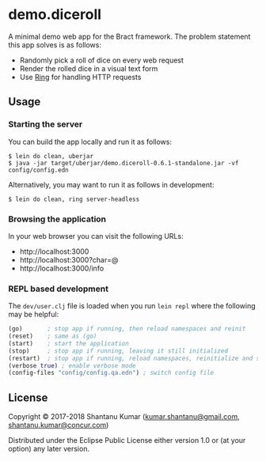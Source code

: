# demo.diceroll

A minimal demo web app for the Bract framework. The problem statement this app solves is as follows:

- Randomly pick a roll of dice on every web request
- Render the rolled dice in a visual text form
- Use [Ring](https://github.com/ring-clojure) for handling HTTP requests


## Usage

### Starting the server

You can build the app locally and run it as follows:

```shell
$ lein do clean, uberjar
$ java -jar target/uberjar/demo.diceroll-0.6.1-standalone.jar -vf config/config.edn
```

Alternatively, you may want to run it as follows in development:

```shell
$ lein do clean, ring server-headless
```


### Browsing the application

In your web browser you can visit the following URLs:

- http://localhost:3000
- http://localhost:3000?char=@
- http://localhost:3000/info


### REPL based development

The `dev/user.clj` file is loaded when you run `lein repl` where the following may be helpful:

```clojure
(go)       ; stop app if running, then reload namespaces and reinit
(reset)    ; same as (go)
(start)    ; start the application
(stop)     ; stop app if running, leaving it still initialized
(restart)  ; stop app if running, reload namespaces, reinitialize and start up
(verbose true) ; enable verbose mode
(config-files "config/config.qa.edn") ; switch config file
```


## License

Copyright © 2017-2018 Shantanu Kumar (kumar.shantanu@gmail.com, shantanu.kumar@concur.com)

Distributed under the Eclipse Public License either version 1.0 or (at
your option) any later version.

